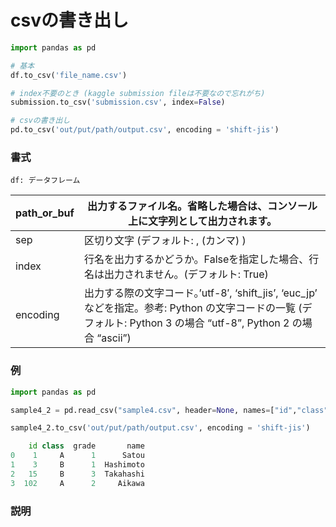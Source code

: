 # csvの書き出し

```python
import pandas as pd

# 基本
df.to_csv('file_name.csv')

# index不要のとき (kaggle submission fileは不要なので忘れがち)
submission.to_csv('submission.csv', index=False)

# csvの書き出し
pd.to_csv('out/put/path/output.csv', encoding = 'shift-jis')
```

### 書式

	df: データフレーム

| path_or_buf | 出力するファイル名。省略した場合は、コンソール上に文字列として出力されます。                                                                                      |
|-------------|-------------------------------------------------------------------------------------------------------------------------------------------------------------------|
| sep         | 区切り文字 (デフォルト: , (カンマ) )                                                                                                                              |
| index       | 行名を出力するかどうか。Falseを指定した場合、行名は出力されません。(デフォルト: True)                                                                             |
| encoding    | 出力する際の文字コード。’utf-8′, ‘shift_jis’, ‘euc_jp’ などを指定。参考: Python の文字コードの一覧 (デフォルト: Python 3 の場合 “utf-8”, Python 2 の場合 “ascii”) |

### 例

```python
import pandas as pd

sample4_2 = pd.read_csv("sample4.csv", header=None, names=["id","class","grade","name"])

sample4_2.to_csv('out/put/path/output.csv', encoding = 'shift-jis')
```

```python
    id class  grade       name
0    1     A      1      Satou
1    3     B      1  Hashimoto
2   15     B      3  Takahashi
3  102     A      2     Aikawa
```

### 説明

